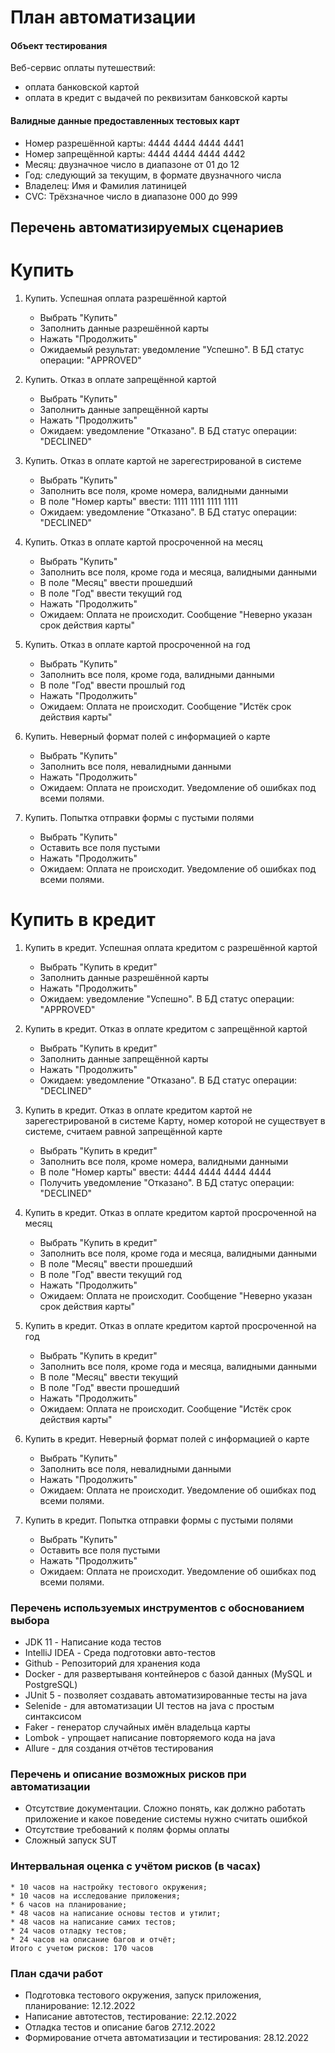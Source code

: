 # План автоматизации

#### Объект тестирования

Веб-сервис оплаты путешествий:
* оплата банковской картой
* оплата в кредит с выдачей по реквизитам банковской карты

#### Валидные данные предоставленных тестовых карт
* Номер разрешённой карты: 4444 4444 4444 4441
* Номер запрещённой карты: 4444 4444 4444 4442
* Месяц: двузначное число в диапазоне от 01 до 12
* Год: следующий за текущим, в формате двузначного числа
* Владелец: Имя и Фамилия латиницей
* CVC: Трёхзначное число в диапазоне 000 до 999

## Перечень автоматизируемых сценариев

# Купить

1. Купить. Успешная оплата разрешённой картой
    * Выбрать "Купить"
    * Заполнить данные разрешённой карты
    * Нажать "Продолжить"
    * Ожидаемый результат: уведомление "Успешно". В БД статус операции: "APPROVED"

1. Купить. Отказ в оплате запрещённой картой
    * Выбрать "Купить"
    * Заполнить данные запрещённой карты
    * Нажать "Продолжить"
    * Ожидаем: уведомление "Отказано". В БД статус операции: "DECLINED"

1. Купить. Отказ в оплате картой не зарегестрированой в системе
    * Выбрать "Купить"
    * Заполнить все поля, кроме номера, валидными данными
    * В поле "Номер карты" ввести: 1111 1111 1111 1111
    * Ожидаем: уведомление "Отказано". В БД статус операции: "DECLINED"

1. Купить. Отказ в оплате картой просроченной на месяц
    * Выбрать "Купить"
    * Заполнить все поля, кроме года и месяца, валидными данными
    * В поле "Месяц" ввести прошедший
    * В поле "Год" ввести текущий год
    * Нажать "Продолжить"
    * Ожидаем: Оплата не происходит. Сообщение "Неверно указан срок действия карты"

1. Купить. Отказ в оплате картой просроченной на год
    * Выбрать "Купить"
    * Заполнить все поля, кроме года, валидными данными
    * В поле "Год" ввести прошлый год
    * Нажать "Продолжить"
    * Ожидаем: Оплата не происходит. Сообщение "Истёк срок действия карты"

1. Купить. Неверный формат полей с информацией о карте
    * Выбрать "Купить"
    * Заполнить все поля, невалидными данными
    * Нажать "Продолжить"
    * Ожидаем: Оплата не происходит. Уведомление об ошибках под всеми полями.

1. Купить. Попытка отправки формы с пустыми полями
    * Выбрать "Купить"
    * Оставить все поля пустыми
    * Нажать "Продолжить"
    * Ожидаем: Оплата не происходит. Уведомление об ошибках под всеми полями.

# Купить в кредит

1. Купить в кредит. Успешная оплата кредитом с разрешённой картой
    * Выбрать "Купить в кредит"
    * Заполнить данные разрешённой карты
    * Нажать "Продолжить"
    * Ожидаем: уведомление "Успешно". В БД статус операции: "APPROVED"

1. Купить в кредит. Отказ в оплате кредитом с запрещённой картой
    * Выбрать "Купить в кредит"
    * Заполнить данные запрещённой карты
    * Нажать "Продолжить"
    * Ожидаем: уведомление "Отказано". В БД статус операции: "DECLINED"

1. Купить в кредит. Отказ в оплате кредитом картой не зарегестрированой в системе
 Карту, номер которой не существует в системе, считаем равной запрещённой карте
    * Выбрать "Купить в кредит"
    * Заполнить все поля, кроме номера, валидными данными
    * В поле "Номер карты" ввести: 4444 4444 4444 4444
    * Получить уведомление "Отказано". В БД статус операции: "DECLINED"

1. Купить в кредит. Отказ в оплате кредитом картой просроченной на месяц
    * Выбрать "Купить в кредит"
    * Заполнить все поля, кроме года и месяца, валидными данными
    * В поле "Месяц" ввести прошедший
    * В поле "Год" ввести текущий год
    * Нажать "Продолжить"
    * Ожидаем: Оплата не происходит. Сообщение "Неверно указан срок действия карты"

1. Купить в кредит. Отказ в оплате кредитом картой просроченной на год
    * Выбрать "Купить в кредит"
    * Заполнить все поля, кроме года и месяца, валидными данными
    * В поле "Месяц" ввести текущий
    * В поле "Год" ввести прошедший
    * Нажать "Продолжить"
    * Ожидаем: Оплата не происходит. Сообщение "Истёк срок действия карты"

1. Купить в кредит. Неверный формат полей с информацией о карте
    * Выбрать "Купить"
    * Заполнить все поля, невалидными данными
    * Нажать "Продолжить"
    * Ожидаем: Оплата не происходит. Уведомление об ошибках под всеми полями.

1. Купить в кредит. Попытка отправки формы с пустыми полями
    * Выбрать "Купить"
    * Оставить все поля пустыми
    * Нажать "Продолжить"
    * Ожидаем: Оплата не происходит. Уведомление об ошибках под всеми полями.



### Перечень используемых инструментов с обоснованием выбора
* JDK 11 - Написание кода тестов
* IntelliJ IDEA - Среда подготовки авто-тестов
* Github - Репозиторий для хранения кода
* Docker - для развертываня контейнеров с базой данных (MySQL и PostgreSQL)
* JUnit 5 - позволяет создавать автоматизированные тесты на java
* Selenide - для автоматизации UI тестов на java c простым синтаксисом
* Faker - генератор случайных имён владельца карты
* Lombok - упрощает написание  повторяемого кода на java
* Allure - для создания отчётов тестирования

### Перечень и описание возможных рисков при автоматизации
* Отсутствие документации. Сложно понять, как должно работать приложение и какое поведение системы нужно считать ошибкой
* Отсутствие требований к полям формы оплаты
* Сложный запуск SUT

### Интервальная оценка с учётом рисков (в часах)
    * 10 часов на настройку тестового окружения;
    * 10 часов на исследование приложения;
    * 6 часов на планирование;
    * 48 часов на написание основы тестов и утилит;
    * 48 часов на написание самих тестов;
    * 24 часов отладку тестов;
    * 24 часов на описание багов и отчёт;
    Итого с учетом рисков: 170 часов

### План сдачи работ
* Подготовка тестового окружения, запуск приложения, планирование: 12.12.2022
* Написание автотестов, тестирование: 22.12.2022
* Отладка тестов и описание багов 27.12.2022
* Формирование отчета автоматизации и тестирования: 28.12.2022

